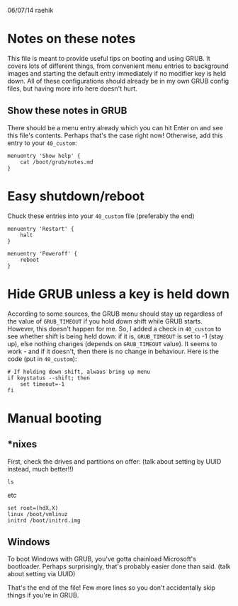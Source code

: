 06/07/14
raehik


# Notes on these notes

This file is meant to provide useful tips on booting and using GRUB. It covers
lots of different things, from convenient menu entries to background images
and starting the default entry immediately if no modifier key is held down.
All of these configurations should already be in my own GRUB config files, but
having more info here doesn't hurt.


## Show these notes in GRUB

There should be a menu entry already which you can hit Enter on and see this
file's contents. Perhaps that's the case right now! Otherwise, add this entry
to your `40_custom`:

    menuentry 'Show help' {
        cat /boot/grub/notes.md
    }


# Easy shutdown/reboot

Chuck these entries into your `40_custom` file (preferably the end)

    menuentry 'Restart' {
        halt
    }
    
    menuentry 'Poweroff' {
        reboot
    }


# Hide GRUB unless a key is held down

According to some sources, the GRUB menu should stay up regardless of the value
of `GRUB_TIMEOUT` if you hold down shift while GRUB starts. However, this
doesn't happen for me. So, I added a check in `40_custom` to see whether shift
is being held down: if it is, `GRUB_TIMEOUT` is set to -1 (stay up), else
nothing changes (depends on `GRUB_TIMEOUT` value). It seems to work - and if it
doesn't, then there is no change in behaviour. Here is the code (put in
`40_custom`):

    # If holding down shift, alwaus bring up menu
    if keystatus --shift; then
        set timeout=-1
    fi


# Manual booting

## *nixes

First, check the drives and partitions on offer:
(talk about setting by UUID instead, much better!!)

    ls

etc

    set root=(hdX,X)
    linux /boot/vmlinuz
    initrd /boot/initrd.img


## Windows

To boot Windows with GRUB, you've gotta chainload Microsoft's bootloader.
Perhaps surprisingly, that's probably easier done than said.
(talk about setting via UUID)






That's the end of the file! Few more lines so you don't accidentally skip
things if you're in GRUB.












